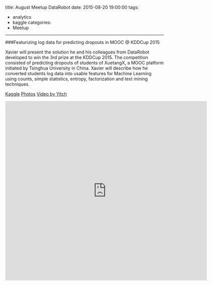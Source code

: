 title: August Meetup DataRobot
date: 2015-08-20 19:00:00
tags:
  - analytics
  - kaggle
categories:
  - Meetup
---

###Featurizing log data for predicting dropouts in MOOC @ KDDCup 2015

Xavier will present the solution he and his colleagues from DataRobot developed to win the 3rd prize at the KDDCup 2015. The competition consisted of predicting dropouts of students of XuetangX, a MOOC platform initiated by Tsinghua University in China. Xavier will describe how he converted students log data into usable features for Machine Learning using counts, simple statistics, entropy, factorization and text mining techniques.

[Kaggle](https://www.kaggle.com/xavierconort)
[Photos](https://www.facebook.com/media/set/?set=oa.398212943721235&type=1)
[Video by Yitch](http://katch.me/mryitch/v/00aede55-b34a-39bf-b0a1-b93fd459d896)

<iframe width="640" height="569" src="http://katch.me/embed/v/00aede55-b34a-39bf-b0a1-b93fd459d896" frameborder="0" scrolling="no" allowfullscreen></iframe>




